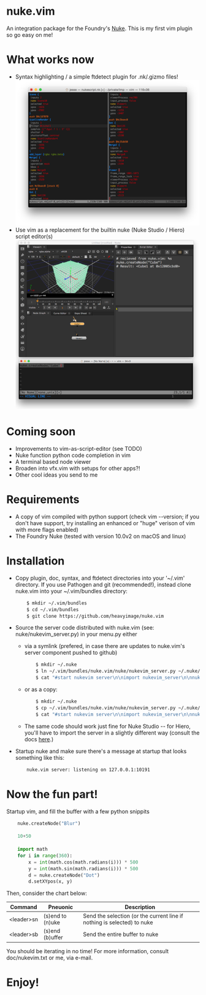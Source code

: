 # nuke.vim
An integration package for the Foundry's [Nuke](https://www.thefoundry.co.uk/products/nuke/).  This is my first vim plugin so go easy on me!

# What works now
* Syntax highlighting / a simple ftdetect plugin for .nk/.gizmo files!
![Screenshot 1 of nuke.vim](https://github.com/heavyimage/nuke.vim/blob/master/doc/syntax.png "Screenshot of syntax hilighting")
* Use vim as a replacement for the builtin nuke (Nuke Studio / Hiero) script editor(s)
![Screenshot 2 of nuke.vim](https://github.com/heavyimage/nuke.vim/blob/master/doc/scriptediting.png "Screenshot of using vim as a replacement for the script editor")

# Coming soon
* Improvements to vim-as-script-editor (see TODO)
* Nuke function python code completion in vim
* A terminal based node viewer
* Broaden into vfx.vim with setups for other apps?!
* Other cool ideas you send to me

# Requirements
* A copy of vim compiled with python support (check vim --version; if you don't have support, try installing an enhanced or "huge" verison of vim with more flags enabled)
* The Foundry Nuke (tested with version 10.0v2 on macOS and linux)

# Installation

* Copy plugin, doc, syntax, and ftdetect directories into your '~/.vim' directory.  If you use Pathogen and git (recommended!), instead clone nuke.vim into your ~/.vim/bundles directory:

	```bash
	    $ mkdir ~/.vim/bundles
	    $ cd ~/.vim/bundles
	    $ git clone https://github.com/heavyimage/nuke.vim
	```

* Source the server code distributed with nuke.vim (see: nuke/nukevim_server.py) in your menu.py either

    * via a symlink (prefered, in case there are updates to nuke.vim's server component pushed to github)

        ```bash
            $ mkdir ~/.nuke
            $ ln ~/.vim/bundles/nuke.vim/nuke/nukevim_server.py ~/.nuke/nukevim_server.py
            $ cat "#start nukevim server\n\nimport nukevim_server\n\nnukevim_server.start()" >> ~/.nuke/menu.py
        ```

    * or as a copy:

        ```bash
            $ mkdir ~/.nuke
            $ cp ~/.vim/bundles/nuke.vim/nuke/nukevim_server.py ~/.nuke/
            $ cat "#start nukevim server\n\nimport nukevim_server\n\nnukevim_server.start()" >> ~/.nuke/menu.py
        ```

    * The same code should work just fine for Nuke Studio -- for Hiero, you'll have to import the server in a slightly different way (consult the docs [here](https://www.thefoundry.co.uk/products/hiero/developers/1.8/hieropythondevguide/setup.html "Maniupulating the hiero plugin path").)

* Startup nuke and make sure there's a message at startup that looks something like this:
    ```bash
        nuke.vim server: listening on 127.0.0.1:10191
    ```

# Now the fun part!

Startup vim, and fill the buffer with a few python snippits

```python
    nuke.createNode("Blur")

    10+50

    import math
    for i in range(360):
        x = int(math.cos(math.radians(i))) * 500
        y = int(math.sin(math.radians(i))) * 500
        d = nuke.createNode("Dot")
        d.setXYpos(x, y)
```

Then, consider the chart below:

| Command | Pneuonic | Description |
| --- | --- | --- |
| \<leader\>sn | (s)end to (n)uke | Send the selection (or the current line if nothing is selected) to nuke |
| \<leader\>sb | (s)end (b)uffer | Send the entire buffer to nuke |

You should be iterating in no time!  For more information, consult doc/nukevim.txt or me, via e-mail.

# Enjoy!

